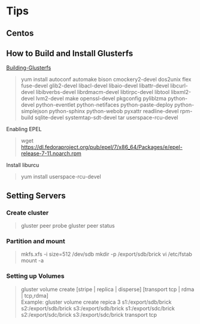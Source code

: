 # Tips #
## Centos ##
## How to Build and Install Glusterfs ##
[Building-Glusterfs](https://docs.gluster.org/en/latest/Developer-guide/Building-GlusterFS/)
> yum install autoconf automake bison cmockery2-devel dos2unix flex fuse-devel glib2-devel libacl-devel libaio-devel libattr-devel libcurl-devel libibverbs-devel librdmacm-devel libtirpc-devel libtool libxml2-devel lvm2-devel make openssl-devel pkgconfig pyliblzma python-devel python-eventlet python-netifaces python-paste-deploy python-simplejson python-sphinx python-webob pyxattr readline-devel rpm-build sqlite-devel systemtap-sdt-devel tar userspace-rcu-devel

Enabling EPEL  
> wget https://dl.fedoraproject.org/pub/epel/7/x86_64/Packages/e/epel-release-7-11.noarch.rpm

Install liburcu  
> yum install userspace-rcu-devel

## Setting Servers ##
### Create cluster ###
> gluster peer probe <server>
> gluster peer status  

### Partition and mount ###

> mkfs.xfs -i size=512 /dev/sdb
> mkdir -p /export/sdb/brick
> vi /etc/fstab
> mount -a

### Setting up Volumes ### 
> gluster volume create [stripe | replica | disperse] [transport tcp | rdma | tcp,rdma]  
Example:
> gluster volume create repica 3 s1:/export/sdb/brick s2:/export/sdb/brick s3:/export/sdb/brick s1:/export/sdc/brick s2:/export/sdc/brick s3:/export/sdc/brick transport tcp

